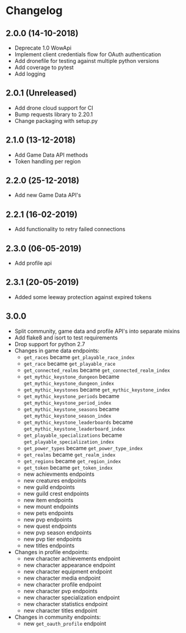 # Changelog

## 2.0.0 (14-10-2018)

* Deprecate 1.0 WowApi
* Implement client credentials flow for OAuth authentication
* Add dronefile for testing against multiple python versions
* Add coverage to pytest
* Add logging

## 2.0.1 (Unreleased)

* Add drone cloud support for CI
* Bump requests library to 2.20.1
* Change packaging with setup.py

## 2.1.0 (13-12-2018)

* Add Game Data API methods
* Token handling per region

## 2.2.0 (25-12-2018)

* Add new Game Data API's

## 2.2.1 (16-02-2019)

* Add functionality to retry failed connections

## 2.3.0 (06-05-2019)

* Add profile api

## 2.3.1 (20-05-2019)

* Added some leeway protection against expired tokens

## 3.0.0

* Split community, game data and profile API's into separate mixins
* Add flake8 and isort to test requirements
* Drop support for python 2.7
* Changes in game data endpoints:
    * `get_races` became `get_playable_race_index`
    * `get_race` became `get_playable_race`
    * `get_connected_realms` became `get_connected_realm_index`
    * `get_mythic_keystone_dungeon` became `get_mythic_keystone_dungeon_index`
    * `get_mythic_keystones` became `get_mythic_keystone_index`
    * `get_mythic_keystone_periods` became `get_mythic_keystone_period_index`
    * `get_mythic_keystone_seasons` became `get_mythic_keystone_season_index`
    * `get_mythic_keystone_leaderboards` became `get_mythic_keystone_leaderboard_index`
    * `get_playable_specializations` became `get_playable_specialization_index`
    * `get_power_types` became `get_power_type_index`
    * `get_realms` became `get_realm_index`
    * `get_regions` became `get_region_index`
    * `get_token` became `get_token_index`
    * new achievments endpoints
    * new creatures endpoints
    * new guild endpoints
    * new guild crest endpoints
    * new item endpoints
    * new mount endpoints
    * new pets endpoints
    * new pvp endpoints
    * new quest endpoints
    * new pvp season endpoints
    * new pvp tier endpoints
    * new titles endpoints
* Changes in profile endpoints:
    * new character achievements endpoint
    * new character appearance endpoint
    * new character equipment endpoint
    * new character media endpoint
    * new character profile endpoint
    * new character pvp endpoints
    * new character specialization endpoint
    * new character statistics endpoint
    * new character titles endpoint
* Changes in community endpoints:
    * new `get_oauth_profile` endpoint
